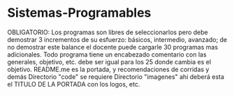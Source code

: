 # Sistemas-Programables

OBLIGATORIO:
Los programas son libres de seleccionarlos pero debe demostrar 3 incrementos de su esfuerzo: básicos, intermedio, avanzado; de no demostrar este balance el docente puede cargarle 30 programas mas adicionales.
Todo programa tiene un encabezado comentario con las generales, objetivo, etc. debe ser igual para los 25 donde cambia es el objetivo.
README.me es la portada, y recomendaciones de corridas y demás
Directorio  "code\" se requiere
Directorio "imagenes\" ahi deberá esta el TITULO DE LA PORTADA con los logos, etc.
